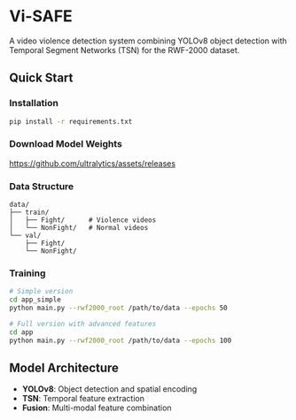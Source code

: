 # Vi-SAFE

A video violence detection system combining YOLOv8 object detection with Temporal Segment Networks (TSN) for the RWF-2000 dataset.

## Quick Start

### Installation
```bash
pip install -r requirements.txt
```

### Download Model Weights

https://github.com/ultralytics/assets/releases

### Data Structure
```
data/
├── train/
│   ├── Fight/      # Violence videos
│   └── NonFight/   # Normal videos  
└── val/
    ├── Fight/
    └── NonFight/
```

### Training
```bash
# Simple version
cd app_simple
python main.py --rwf2000_root /path/to/data --epochs 50

# Full version with advanced features
cd app
python main.py --rwf2000_root /path/to/data --epochs 100
```

## Model Architecture

- **YOLOv8**: Object detection and spatial encoding
- **TSN**: Temporal feature extraction
- **Fusion**: Multi-modal feature combination
